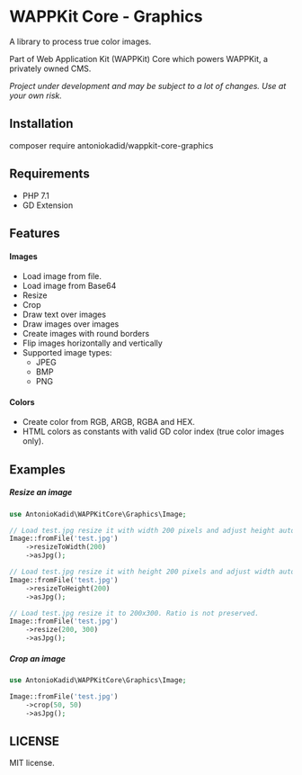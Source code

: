 # WAPPKit Core - Graphics
A library to process true color images.

Part of Web Application Kit (WAPPKit) Core which powers WAPPKit, a privately owned CMS.

*Project under development and may be subject to a lot of changes. Use at your own risk.*

## Installation

composer require antoniokadid/wappkit-core-graphics

## Requirements
* PHP 7.1
* GD Extension

## Features

#### Images
* Load image from file.
* Load image from Base64
* Resize
* Crop
* Draw text over images
* Draw images over images
* Create images with round borders
* Flip images horizontally and vertically
* Supported image types:
  * JPEG
  * BMP
  * PNG

#### Colors
* Create color from RGB, ARGB, RGBA and HEX.
* HTML colors as constants with valid GD color index (true color images only).

## Examples

##### Resize an image

```php
use AntonioKadid\WAPPKitCore\Graphics\Image;

// Load test.jpg resize it with width 200 pixels and adjust height automatically.
Image::fromFile('test.jpg')
    ->resizeToWidth(200)
    ->asJpg();

// Load test.jpg resize it with height 200 pixels and adjust width automatically.
Image::fromFile('test.jpg')
    ->resizeToHeight(200)
    ->asJpg();

// Load test.jpg resize it to 200x300. Ratio is not preserved.
Image::fromFile('test.jpg')
    ->resize(200, 300)
    ->asJpg();
```

##### Crop an image

```php
use AntonioKadid\WAPPKitCore\Graphics\Image;

Image::fromFile('test.jpg')
    ->crop(50, 50)
    ->asJpg();
```

## LICENSE

MIT license.